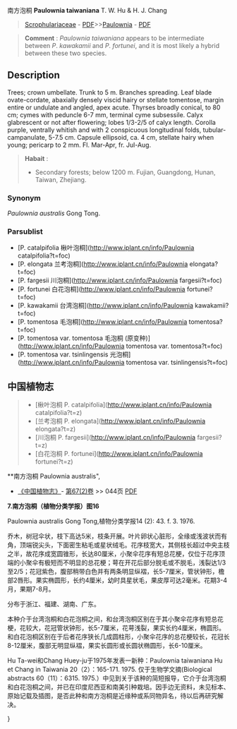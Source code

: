 南方泡桐 **Paulownia taiwaniana** T. W. Hu & H. J. Chang

> [Scrophulariaceae](http://www.iplant.cn/info/Scrophulariaceae?t=foc) - [PDF](http://www.iplant.cn/foc/pdf/Scrophulariaceae.pdf)>>[Paulownia](http://www.iplant.cn/info/Paulownia?t=foc) - [PDF](http://www.iplant.cn/foc/pdf/Paulownia.pdf)

> **Comment** : 
> *Paulownia taiwaniana* appears to be intermediate between *P*. *kawakamii* and *P*. *fortunei*, and it is most likely a hybrid between these two species.

## Description

Trees; crown umbellate. Trunk to 5 m. Branches spreading. Leaf blade ovate-cordate, abaxially densely viscid hairy or stellate tomentose, margin entire or undulate and angled, apex acute. Thyrses broadly conical, to 80 cm; cymes with peduncle 6-7 mm, terminal cyme subsessile. Calyx glabrescent or not after flowering; lobes 1/3-2/5 of calyx length. Corolla purple, ventrally whitish and with 2 conspicuous longitudinal folds, tubular-campanulate, 5-7.5 cm. Capsule ellipsoid, ca. 4 cm, stellate hairy when young; pericarp to 2 mm. Fl. Mar-Apr, fr. Jul-Aug.

> **Habait** : 
>* Secondary forests; below 1200 m. Fujian, Guangdong, Hunan, Taiwan, Zhejiang.

### Synonym
*Paulownia australis* Gong Tong.

### Parsublist

* [P.  catalpifolia  楸叶泡桐](http://www.iplant.cn/info/Paulownia catalpifolia?t=foc)
* [P.  elongata  兰考泡桐](http://www.iplant.cn/info/Paulownia elongata?t=foc)
* [P.  fargesii  川泡桐](http://www.iplant.cn/info/Paulownia fargesii?t=foc)
* [P.  fortunei  白花泡桐](http://www.iplant.cn/info/Paulownia fortunei?t=foc)
* [P.  kawakamii  台湾泡桐](http://www.iplant.cn/info/Paulownia kawakamii?t=foc)
* [P.  tomentosa  毛泡桐](http://www.iplant.cn/info/Paulownia tomentosa?t=foc)
* [P.  tomentosa var. tomentosa  毛泡桐 (原变种)](http://www.iplant.cn/info/Paulownia tomentosa var. tomentosa?t=foc)
* [P.  tomentosa var. tsinlingensis  光泡桐](http://www.iplant.cn/info/Paulownia tomentosa var. tsinlingensis?t=foc)

## 中国植物志

> * [楸叶泡桐  P.  catalpifolia](http://www.iplant.cn/info/Paulownia catalpifolia?t=z)
> * [兰考泡桐  P.  elongata](http://www.iplant.cn/info/Paulownia elongata?t=z)
> * [川泡桐  P.  fargesii](http://www.iplant.cn/info/Paulownia fargesii?t=z)
> * [白花泡桐  P.  fortunei](http://www.iplant.cn/info/Paulownia fortunei?t=z)

**南方泡桐 Paulownia australis",

* [《中国植物志》](http://www.iplant.cn/frps)- [第67(2)卷](http://www.iplant.cn/frps/vol/67(2)) >> 044页 [PDF](http://www.iplant.cn/frps/pdf/67(2)/044.pdf)

**7.南方泡桐（植物分类学报）图16**

Paulownia australis Gong Tong,植物分类学报14 (2): 43. f. 3. 1976.

乔木，树冠伞状，枝下高达5米，枝条开展。叶片卵状心脏形，全缘或浅波状而有角，顶端锐尖头，下面密生粘毛或星状绒毛。花序枝宽大，其侧枝长超过中央主枝之半，故花序成宽圆锥形，长达80厘米，小聚伞花序有短总花梗，仅位于花序顶端的小聚伞有极短而不明显的总花梗；萼在开花后部分脱毛或不脱毛，浅裂达1/3至2/5；花冠紫色，腹部稍带白色并有两条明显纵褶，长5-7厘米，管状钟形，檐部2唇形。果实椭圆形，长约4厘米，幼时具星状毛，果皮厚可达2毫米。花期3-4月，果期7-8月。

分布于浙江、福建、湖南、广东。

本种介于台湾泡桐和白花泡桐之间，和台湾泡桐区别在于其小聚伞花序有短总花梗，花较大，花冠管状钟形，长5-7厘米，花萼浅裂，果实长约4厘米，椭圆形。和白花泡桐区别在于后者花序狭长几成圆柱形，小聚伞花序的总花梗较长，花冠长8-12厘米，腹部无明显纵褶，果实长圆形或长圆状椭圆形，长6-10厘米。

Hu Ta-wei和Chang Huey-ju于1975年发表一新种：Paulownia taiwaniana Hu et Chang in Taiwania 20（2）：165-171. 1975. 仅于生物学文摘(Biological abstracts 60（11）：6315. 1975.）中见到关于该种的简短报导，它介于台湾泡桐和白花泡桐之间，并已在印度尼西亚和南美引种栽培。因手边无资料，未见标本、原始记载及插图，是否此种和南方泡桐是近缘种或系同物异名，待以后再研究解决。

}